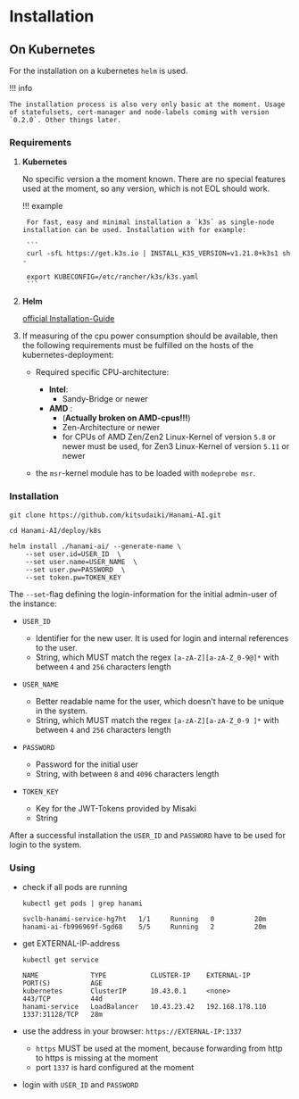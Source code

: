 # Installation

## On Kubernetes

For the installation on a kubernetes `helm` is used. 

!!! info

    The installation process is also very only basic at the moment. Usage of statefulsets, cert-manager and node-labels coming with version `0.2.0`. Other things later.

### Requirements

1. **Kubernetes**

    No specific version a the moment known. There are no special features used at the moment, so any version, which is not EOL should work.

    !!! example

        For fast, easy and minimal installation a `k3s` as single-node installation can be used. Installation with for example:

        ```
        curl -sfL https://get.k3s.io | INSTALL_K3S_VERSION=v1.21.8+k3s1 sh -

        export KUBECONFIG=/etc/rancher/k3s/k3s.yaml
        ```

2. **Helm**

    [official Installation-Guide](https://helm.sh/docs/intro/install/)

3. If measuring of the cpu power consumption should be available, then the following requirements must be fulfilled on the hosts of the kubernetes-deployment:

    - Required specific CPU-architecture:
        - **Intel**: 
            - Sandy-Bridge or newer
        - **AMD** : 
            - (**Actually broken on AMD-cpus!!!**)
            - Zen-Architecture or newer
            - for CPUs of AMD Zen/Zen2 Linux-Kernel of version `5.8` or newer must be used, for Zen3 Linux-Kernel of version `5.11` or newer

    - the `msr`-kernel module has to be loaded with `modeprobe msr`.

### Installation

```
git clone https://github.com/kitsudaiki/Hanami-AI.git

cd Hanami-AI/deploy/k8s

helm install ./hanami-ai/ --generate-name \
    --set user.id=USER_ID  \
    --set user.name=USER_NAME  \
    --set user.pw=PASSWORD  \
    --set token.pw=TOKEN_KEY
```

The `--set`-flag defining the login-information for the initial admin-user of the instance:

- `USER_ID`
    - Identifier for the new user. It is used for login and internal references to the user.
    - String, which MUST match the regex `[a-zA-Z][a-zA-Z_0-9@]*` with between `4` and `256` characters length

- `USER_NAME`
    - Better readable name for the user, which doesn't have to be unique in the system.
    - String, which MUST match the regex `[a-zA-Z][a-zA-Z_0-9 ]*` with between `4` and `256` characters length

- `PASSWORD`
    - Password for the initial user
    - String, with between `8` and `4096` characters length

- `TOKEN_KEY`
    - Key for the JWT-Tokens provided by Misaki
    - String

After a successful installation the `USER_ID` and `PASSWORD` have to be used for login to the system.

### Using

- check if all pods are running

    ```
    kubectl get pods | grep hanami

    svclb-hanami-service-hg7ht   1/1     Running   0          20m
    hanami-ai-fb996969f-5gd68    5/5     Running   2          20m
    ```

- get EXTERNAL-IP-address

    ```
    kubectl get service
    
    NAME             TYPE           CLUSTER-IP    EXTERNAL-IP       PORT(S)          AGE
    kubernetes       ClusterIP      10.43.0.1     <none>            443/TCP          44d
    hanami-service   LoadBalancer   10.43.23.42   192.168.178.110   1337:31128/TCP   28m
    ```

- use the address in your browser: `https://EXTERNAL-IP:1337`

    - `https` MUST be used at the moment, because forwarding from http to https is missing at the moment
    - port `1337` is hard configured at the moment

- login with `USER_ID` and `PASSWORD`

